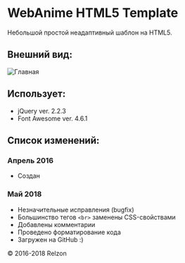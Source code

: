 # WebAnime HTML5 Template
Небольшой простой неадаптивный шаблон на HTML5.

## Внешний вид:
![Главная](https://pp.userapi.com/c840330/v840330334/80cdd/1lsXsrqBvxg.jpg)

## Использует:
* jQuery ver. 2.2.3
* Font Awesome ver. 4.6.1

## Список изменений:
### Апрель 2016
* Создан

### Май 2018
* Незначительные исправления (bugfix)
* Большинство тегов `<br>` заменены CSS-свойствами
* Добавлены комментарии
* Проведено форматирование кода
* Загружен на GitHub :)

© 2016-2018 Relzon
